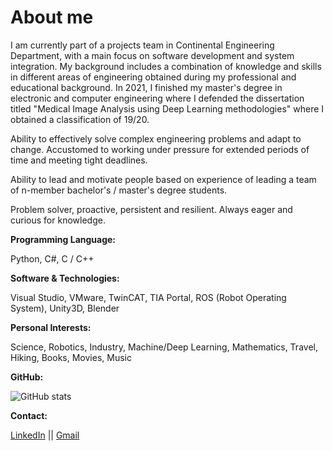 # About me

I am currently part of a projects team in Continental Engineering Department, with a main focus on software development and system integration. My background includes a combination of knowledge and skills in different areas of engineering obtained during my professional and educational background. In 2021, I finished my master's degree in electronic and computer engineering where I defended the dissertation titled "Medical Image Analysis using Deep Learning methodologies" where I obtained a classification of 19/20.

Ability to effectively solve complex engineering problems and adapt to change. Accustomed to working under pressure for extended periods of time and meeting tight deadlines.

Ability to lead and motivate people based on experience of leading a team of n-member bachelor's / master's degree students.

Problem solver, proactive, persistent and resilient. Always eager and curious for knowledge.

**Programming Language:**

Python, C#, C / C++

**Software & Technologies:**

Visual Studio, VMware, TwinCAT, TIA Portal, ROS (Robot Operating System), Unity3D, Blender

**Personal Interests:**

Science, Robotics, Industry, Machine/Deep Learning, Mathematics, Travel, Hiking, Books, Movies, Music

**GitHub:**

![GitHub stats](https://github-readme-stats.vercel.app/api?username=simaoppcastro&include_all_commits=true)

**Contact:**

[LinkedIn](https://www.linkedin.com/in/simaoppcastro/) || [Gmail](mailto:simaoppcastro@gmail.com)


